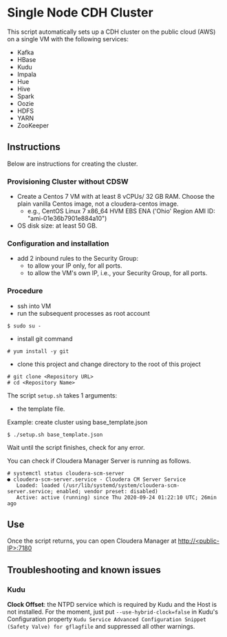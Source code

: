 # Single Node CDH Cluster 

This script automatically sets up a CDH cluster on the public cloud (AWS) on a single VM with the following services:

- Kafka
- HBase
- Kudu
- Impala
- Hue
- Hive
- Spark
- Oozie
- HDFS
- YARN
- ZooKeeper

## Instructions

Below are instructions for creating the cluster.

### Provisioning Cluster without CDSW
- Create a Centos 7 VM with at least 8 vCPUs/ 32 GB RAM. Choose the plain vanilla Centos image, not a cloudera-centos image.
  - e.g., CentOS Linux 7 x86_64 HVM EBS ENA ('Ohio' Region AMI ID: "ami-01e36b7901e884a10")
- OS disk size: at least 50 GB.

### Configuration and installation
- add 2 inbound rules to the Security Group:
  - to allow your IP only, for all ports.
  - to allow the VM's own IP, i.e., your Security Group, for all ports.
  
### Procedure
- ssh into VM
- run the subsequent processes as root account
```
$ sudo su -
```
- install git command
```
# yum install -y git
```
- clone this project and change directory to the root of this project
```
# git clone <Repository URL>
# cd <Repository Name>
```

The script `setup.sh` takes 1 arguments:
- the template file.

Example: create cluster using base_template.json
```
$ ./setup.sh base_template.json
```

Wait until the script finishes, check for any error.

You can check if Cloudera Manager Server is running as follows.
```
# systemctl status cloudera-scm-server
● cloudera-scm-server.service - Cloudera CM Server Service
   Loaded: loaded (/usr/lib/systemd/system/cloudera-scm-server.service; enabled; vendor preset: disabled)
   Active: active (running) since Thu 2020-09-24 01:22:10 UTC; 26min ago
```
## Use

Once the script returns, you can open Cloudera Manager at [http://\<public-IP\>:7180](http://<public-IP>:7180)


## Troubleshooting and known issues

### Kudu
**Clock Offset**: the NTPD service which is required by Kudu and the Host is not installed. For the moment, just put
`--use-hybrid-clock=false`  in Kudu's Configuration property `Kudu Service Advanced Configuration Snippet (Safety Valve) for gflagfile` and suppressed all other warnings.


